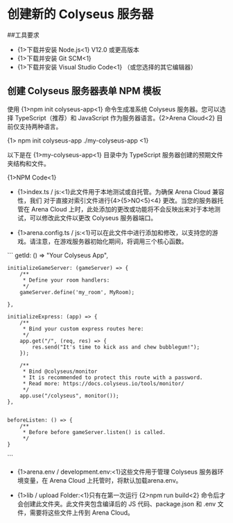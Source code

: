 # 创建新的 Colyseus 服务器

\##工具要求

- {1>下载并安装 Node.js<1} V12.0 或更高版本
- {1>下载并安装 Git SCM<1}
- {1>下载并安装 Visual Studio Code<1} （或您选择的其它编辑器）

## 创建 Colyseus 服务器表单 NPM 模板

使用 {1>npm init colyseus-app<1} 命令生成准系统 Colyseus 服务器。您可以选择 TypeScript（推荐）和 JavaScript 作为服务器语言。{2>Arena Cloud<2} 目前仅支持两种语言。

{1> npm init colyseus-app ./my-colyseus-app <1}

以下是在 {1>my-colyseus-app<1} 目录中为 TypeScript 服务器创建的预期文件夹结构和文件。

{1>NPM Code<1}

- {1>index.ts / js:<1}此文件用于本地测试或自托管。为确保 Arena Cloud 兼容性，我们 对于直接对索引文件进行{4>{5>NO<5}<4} 更改。当您的服务器托管在 Arena Cloud 上时，此处添加的更改或功能将不会反映出来对于本地测试，可以修改此文件以更改 Colyseus 服务器端口。

- {1>arena.config.ts / js:<1}可以在此文件中进行添加和修改，以支持您的游戏。请注意，在游戏服务器初始化期间，将调用三个核心函数。 

\`\`\` getId: () => "Your Colyseus App",

    initializeGameServer: (gameServer) => {
        /**
         * Define your room handlers:
         */
        gameServer.define('my_room', MyRoom);

    },

    initializeExpress: (app) => {
        /**
         * Bind your custom express routes here:
         */
        app.get("/", (req, res) => {
            res.send("It's time to kick ass and chew bubblegum!");
        });

        /**
         * Bind @colyseus/monitor
         * It is recommended to protect this route with a password.
         * Read more: https://docs.colyseus.io/tools/monitor/
         */
        app.use("/colyseus", monitor());
    },


    beforeListen: () => {
        /**
         * Before before gameServer.listen() is called.
         */
    }
\`\`\`

- {1>arena.env / development.env:<1}这些文件用于管理 Colyseus 服务器环境变量，在 Arena Cloud 上托管时，将默认加载arena.env。

- {1>lib / upload Folder:<1}只有在第一次运行 {2>npm run build<2} 命令后才会创建此文件夹。此文件夹包含编译后的 JS 代码、package.json 和 .env 文件，需要将这些文件上传到 Arena Cloud。